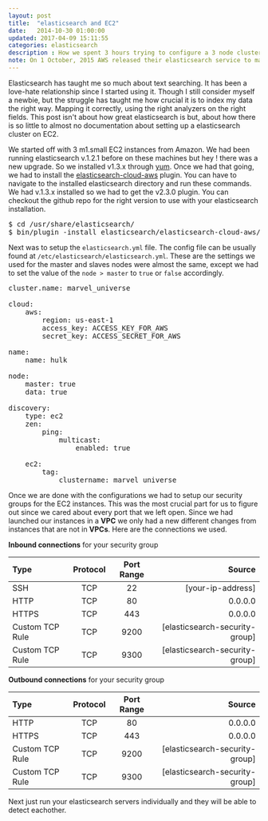 ```yaml
---
layout: post
title:  "elasticsearch and EC2"
date:   2014-10-30 01:00:00
updated: 2017-04-09 15:11:55
categories: elasticsearch
description : How we spent 3 hours trying to configure a 3 node cluster, and now I want to save you some time.
note: On 1 October, 2015 AWS released their elasticsearch service to make it easier to configure elasticsearch on EC2. I recommend checking it out.
---
```


Elasticsearch has taught me so much about text searching. It has been a love-hate relationship since I started using it. Though I still consider myself a newbie, but the struggle has taught me how crucial it is to index my data the right way. Mapping it correctly, using the right analyzers on the right fields. This post isn't about how great elasticsearch is but, about how there is so little to almost no documentation about setting up a elasticsearch cluster on EC2.

We started off with 3 m1.small EC2 instances from Amazon. We had been running elasticsearch v.1.2.1 before on these machines but hey ! there was a new upgrade. So we installed v1.3.x through [yum](http://www.elasticsearch.org/guide/en/elasticsearch/reference/current/setup-repositories.html#_yum). Once we had that going, we had to install the [elasticsearch-cloud-aws](https://github.com/elasticsearch/elasticsearch-cloud-aws) plugin. You can have to navigate to the installed elasticsearch directory and run these commands. We had v.1.3.x installed so we had to get the v2.3.0 plugin. You can checkout the github repo for the right version to use with your elasticsearch installation. 

<pre>
$ cd /usr/share/elasticsearch/
$ bin/plugin -install elasticsearch/elasticsearch-cloud-aws/2.4.0
</pre>

Next was to setup the `elasticsearch.yml` file. The config file can be usually found at `/etc/elasticsearch/elasticsearch.yml`. These are the settings we used for the master and slaves nodes were almost the same, except we had to set the value of the `node > master` to `true` or `false` accordingly. 

<pre>
cluster.name: marvel_universe

cloud:
    aws:
        region: us-east-1
        access_key: ACCESS_KEY_FOR_AWS
        secret_key: ACCESS_SECRET_FOR_AWS

name:
    name: hulk

node:
    master: true
    data: true

discovery:
    type: ec2
    zen:
        ping:
            multicast:
                enabled: true

    ec2:
        tag:
            clustername: marvel_universe
</pre>

Once we are done with the configurations we had to setup our security groups for the EC2 instances. This was the most crucial part for us to figure out since we cared about every port that we left open. Since we had launched our instances in a __VPC__ we only had a new different changes from instances that are not in __VPCs__. Here are the connections we used.

__Inbound connections__ for your security group


| Type          | Protocol  | Port Range  | Source  |
|:--------------|:----------:|:------------:|--------:|
|SSH| TCP|22|[your-ip-address]|
|HTTP| TCP|80|0.0.0.0|
|HTTPS| TCP|443|0.0.0.0|
|Custom TCP Rule| TCP|9200|[elasticsearch-security-group]|
|Custom TCP Rule| TCP|9300|[elasticsearch-security-group]|


__Outbound connections__ for your security group

| Type          | Protocol  | Port Range  | Source  |
|:--------------|:----------:|:------------:|--------:|
|HTTP| TCP|80|0.0.0.0|
|HTTPS| TCP|443|0.0.0.0|
|Custom TCP Rule| TCP|9200|[elasticsearch-security-group]|
|Custom TCP Rule| TCP|9300|[elasticsearch-security-group]|

Next just run your elasticsearch servers individually and they will be able to detect eachother.

